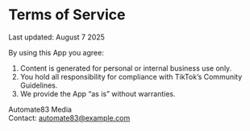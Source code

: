 # Terms of Service
Last updated: August 7 2025

By using this App you agree:
1. Content is generated for personal or internal business use only.
2. You hold all responsibility for compliance with TikTok’s Community Guidelines.
3. We provide the App “as is” without warranties.

Automate83 Media  
Contact: automate83@example.com

